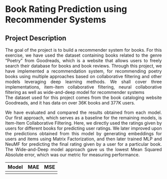 # Book Rating Prediction using Recommender Systems
## Project Description
<p align="justify">
The goal of the project is to build a recommender system for books. For this exercise, we have used the dataset containing books related to the genre “Poetry” from Goodreads, which is a website that allows users to freely search their database for books and book reviews. Through this project, we have implemented a recommendation
system, for recommending poetry books using multiple approaches based on collaborative filtering and other models leveraging deep learning methods. We shall cover three implementations, item-item collaborative filtering, neural collaborative filtering as well as wide-and-deep model for recommender systems<br> 
The dataset used for this project comes from the book cataloging website Goodreads, and it has data on over 36K books and 377K users.
</p>
<p align="justify">
We have evaluated and compared the results obtained from each model. Our first approach, which serves as a baseline for the remaining models, is Item-Item Collaborative Filtering. Here, we directly used the ratings given by users for different books for predicting user ratings. We later improved upon the predictions obtained from this model by generating embeddings for users and items using Matrix Factorization, and then later trained MLP and NeuMF for predicting the final rating given by a user for a particular book. The Wide-and-Deep model approach gave us the lowest Mean Squared Absolute error, which was our metric for measuring performance.
</p>

|Model|MAE|MSE|
|-----|---|---|
||||


